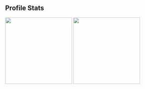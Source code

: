 ## Profile Stats

<div>
  <img height="215" src="https://github-readme-stats.vercel.app/api?username=Bartek-M&layout=compact&theme=github_dark&title_color=e6edf3&border_color=30363d&show_icons=true&rank_icon=github" />
  <img height="215" src="https://github-readme-stats.vercel.app/api/top-langs/?username=Bartek-M&layout=compact&theme=github_dark&title_color=e6edf3&border_color=30363d&card_width=350&langs_count=20" />
</div>